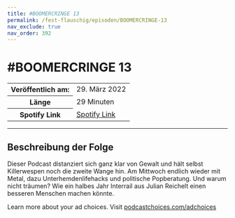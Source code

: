 ```yaml
---
title: #BOOMERCRINGE 13
permalink: /fest-flauschig/episoden/BOOMERCRINGE-13
nav_exclude: true
nav_order: 392
---
```


# #BOOMERCRINGE 13
<table class="resp-table dcf-table dcf-table-responsive dcf-table-bordered dcf-table-striped dcf-w-100%">
                    <tbody>
                        <tr>
                            <th scope="row">Veröffentlich am:</th>
                            <td data-label="Veröffentlich am:">29. März 2022</td>
                        </tr>
                        <tr>
                            <th scope="row">Länge </th>
                            <td data-label="Länge ">29 Minuten</td>
                        </tr><tr>
                                <th scope="row">Spotify Link</th>
                                <td data-label="Spotify Link"><a href="https://open.spotify.com/episode/58HD2bTNEKS84JxQQT4ek5">Spotify Link</a></td>
                            </tr></tbody>
                </table>

***

## Beschreibung der Folge

<div>
<p>Dieser Podcast distanziert sich ganz klar von Gewalt und hält selbst Killerwespen noch die zweite Wange hin. Am Mittwoch endlich wieder mit Metal, dazu Unterhemdenlifehacks und politische Popberatung. Und warum nicht träumen? Wie ein halbes Jahr Interrail aus Julian Reichelt einen besseren Menschen machen könnte. </p><p> </p><p>Learn more about your ad choices. Visit <a href="https://podcastchoices.com/adchoices" rel="nofollow">podcastchoices.com/adchoices</a></p>  
</div>

